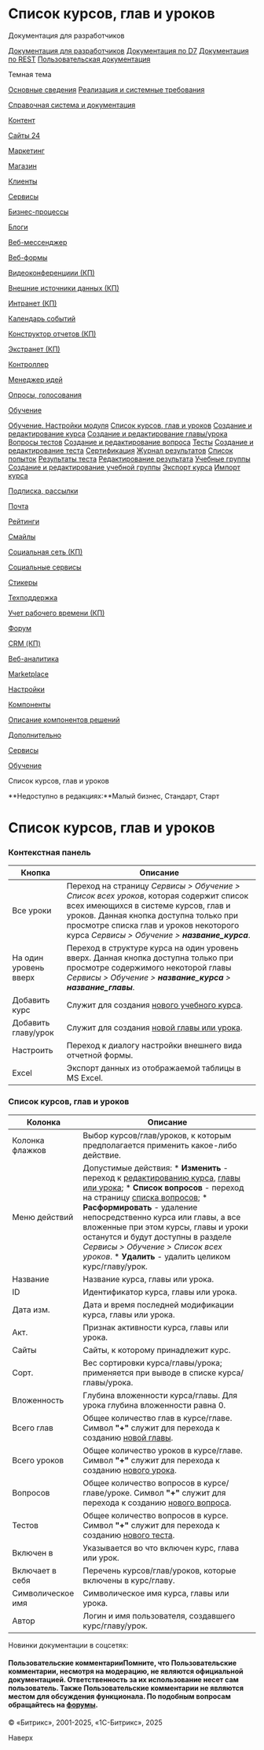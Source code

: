 # Список курсов, глав и уроков

Документация для разработчиков

[Документация для разработчиков](https://dev.1c-bitrix.ru/api_help/)
[Документация по D7](https://dev.1c-bitrix.ru/api_d7/)
[Документация по REST](https://dev.1c-bitrix.ru/rest_help/)
[Пользовательская документация](https://dev.1c-bitrix.ru/user_help/)

Темная тема

[Основные сведения](/user_help/index.php)
[Реализация и системные требования](/user_help/reqintro.php)

[Справочная система и документация](/user_help/help/index.php)

[Контент](/user_help/content/index.php)

[Сайты 24](/user_help/sites24/index.php)

[Маркетинг](/user_help/marketing/index.php)

[Магазин](/user_help/store/index.php)

[Клиенты](/user_help/clients/index.php)

[Сервисы](/user_help/service/index.php)

[Бизнес-процессы](/user_help/service/bizproc/index.php)

[Блоги](/user_help/service/blogs/index.php)

[Веб-мессенджер](/user_help/service/im/index.php)

[Веб-формы](/user_help/service/form/index.php)

[Видеоконференциии (КП)](/user_help/service/video/index.php)

[Внешние источники данных (КП)](/user_help/service/xdi/index.php)

[Интранет (КП)](/user_help/service/intranet/index.php)

[Календарь событий](/user_help/service/event_calendar/index.php)

[Конструктор отчетов (КП)](/user_help/service/report/index.php)

[Экстранет (КП)](/user_help/service/extranet/index.php)

[Контроллер](/user_help/service/controller/index.php)

[Менеджер идей](/user_help/service/idea/index.php)

[Опросы, голосования](/user_help/service/vote/index.php)

[Обучение](/user_help/service/learning/index.php)

[Обучение. Настройки модуля](/user_help/service/learning/settings.php)
[Список курсов, глав и уроков](/user_help/service/learning/learn_unilesson_admin.php)
[Создание и редактирование курса](/user_help/service/learning/learn_course_edit.php)
[Создание и редактирование главы/урока](/user_help/service/learning/learn_unilesson_edit.php)
[Вопросы тестов](/user_help/service/learning/learn_question_admin.php)
[Создание и редактирование вопроса](/user_help/service/learning/learn_question_edit.php)
[Тесты](/user_help/service/learning/learn_test_admin.php)
[Создание и редактирование теста](/user_help/service/learning/learn_test_edit.php)
[Сертификация](/user_help/service/learning/learn_certification_admin.php)
[Журнал результатов](/user_help/service/learning/learn_gradebook_admin.php)
[Список попыток](/user_help/service/learning/learn_attempt_admin.php)
[Результаты теста](/user_help/service/learning/learn_test_result_admin.php)
[Редактирование результата](/user_help/service/learning/learn_test_result_edit.php)
[Учебные группы](/user_help/service/learning/learn_group_admin.php)
[Создание и редактирование учебной группы](/user_help/service/learning/learn_group_edit.php)
[Экспорт курса](/user_help/service/learning/learn_export.php)
[Импорт курса](/user_help/service/learning/learn_import.php)

[Подписка, рассылки](/user_help/service/subscribe/index.php)

[Почта](/user_help/service/mail/index.php)

[Рейтинги](/user_help/service/rating/index.php)

[Смайлы](/user_help/service/smile/index.php)

[Социальная сеть (КП)](/user_help/service/socialnetwork/index.php)

[Социальные сервисы](/user_help/service/socialservices/index.php)

[Стикеры](/user_help/service/stickers/index.php)

[Техподдержка](/user_help/service/support/index.php)

[Учет рабочего времени (КП)](/user_help/service/timeman/index.php)

[Форум](/user_help/service/forum/index.php)

[CRM (КП)](/user_help/service/crm/index.php)

[Веб-аналитика](/user_help/statistic/index.php)

[Marketplace](/user_help/marketplace/index.php)

[Настройки](/user_help/settings/index.php)

[Компоненты](/user_help/components/index.php)

[Описание компонентов решений](/user_help/description_decisions/index.php)

[Дополнительно](/user_help/additional/index.php)

[Сервисы](/user_help/service/index.php)

[Обучение](/user_help/service/learning/index.php)

Список курсов, глав и уроков

**Недоступно в редакциях:**Малый бизнес, Стандарт, Старт

# Список курсов, глав и уроков

### Контекстная панель

| Кнопка | Описание |
| --- | --- |
| Все уроки | Переход на страницу *Сервисы > Обучение > Список всех уроков*, которая содержит список всех имеющихся в системе курсов, глав и уроков.    Данная кнопка доступна только при просмотре списка глав и уроков некоторого курса *Сервисы > Обучение > **название\_курса***. |
| На один уровень вверх | Переход в структуре курса на один уровень вверх.    Данная кнопка доступна только при просмотре содержимого некоторой главы *Сервисы > Обучение > **название\_курса** > **название\_главы***. |
| Добавить курс | Служит для создания [нового учебного курса](/user_help/service/learning/learn_course_edit.php). |
| Добавить главу/урок | Служит для создания [новой главы или урока](/user_help/service/learning/learn_unilesson_edit.php). |
| Настроить | Переход к диалогу настройки внешнего вида отчетной формы. |
| Excel | Экспорт данных из отображаемой таблицы в MS Excel. |

### Список курсов, глав и уроков

| Колонка | Описание |
| --- | --- |
| Колонка флажков | Выбор курсов/глав/уроков, к которым предполагается применить какое-либо действие. |
| Меню действий | Допустимые действия:  * **Изменить** - переход к [редактированию курса](/user_help/service/learning/learn_course_edit.php), [главы или урока](/user_help/service/learning/learn_unilesson_edit.php); * **Список вопросов** - переход на страницу [списка вопросов](/user_help/service/learning/learn_question_admin.php); * **Расформировать** - удаление непосредственно курса или главы, а все вложенные при этом курсы, главы и уроки останутся и будут доступны в разделе *Сервисы > Обучение > Список всех уроков*. * **Удалить** - удалить целиком курс/главу/урок. |
| Название | Название курса, главы или урока. |
| ID | Идентификатор курса, главы или урока. |
| Дата изм. | Дата и время последней модификации курса, главы или урока. |
| Акт. | Признак активности курса, главы или урока. |
| Сайты | Сайты, к которому принадлежит курс. |
| Сорт. | Вес сортировки курса/главы/урока; применяется при выводе в списке курса/главы/урока. |
| Вложенность | Глубина вложенности курса/главы. Для урока глубина вложенности равна 0. |
| Всего глав | Общее количество глав в курсе/главе. Символ **"+"** служит для перехода к созданию [новой главы](/user_help/service/learning/learn_unilesson_edit.php). |
| Всего уроков | Общее количество уроков в курсе/главе. Символ **"+"** служит для перехода к созданию [нового урока](/user_help/service/learning/learn_unilesson_edit.php). |
| Вопросов | Общее количество вопросов в курсе/главе/уроке. Символ **"+"** служит для перехода к созданию [нового вопроса](/user_help/service/learning/learn_question_admin.php). |
| Тестов | Общее количество вопросов в курсе. Символ **"+"** служит для перехода к созданию [нового теста](/user_help/service/learning/learn_test_edit.php). |
| Включен в | Указывается во что включен курс, глава или урок. |
| Включает в себя | Перечень курсов/глав/уроков, которые включены в курс/главу. |
| Символическое имя | Символическое имя курса, главы или урока. |
| Автор | Логин и имя пользователя, создавшего курс/главу/урок. |

Новинки документации в соцсетях:

#### Пользовательские комментарииПомните, что Пользовательские комментарии, несмотря на модерацию, не являются официальной документацией. Ответственность за их использование несет сам пользователь. Также Пользовательские комментарии не являются местом для обсуждения функционала. По подобным вопросам обращайтесь на [форумы](http://dev.1c-bitrix.ru/community/forums/group1/).

© «Битрикс», 2001-2025, «1С-Битрикс», 2025

Наверх